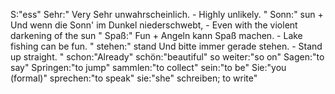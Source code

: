 S:"ess"
Sehr:"
Very
Sehr unwahrscheinlich. - Highly unlikely.
"
Sonn:"
sun
+
Und wenn die Sonn' im Dunkel niederschwebt, - Even with the violent darkening of the sun
"
Spaß:"
Fun
+
Angeln kann Spaß machen. - Lake fishing can be fun.
"
stehen:"
stand
Und bitte immer gerade stehen. - Stand up straight.
"
schon:"Already"
schön:"beautiful"
so weiter:"so on"
Sagen:"to say"
Springen:"to jump"
sammlen:"to collect"
sein:"to be"
Sie:"you (formal)"
sprechen:"to speak"
sie:"she"
schreiben; to write"
